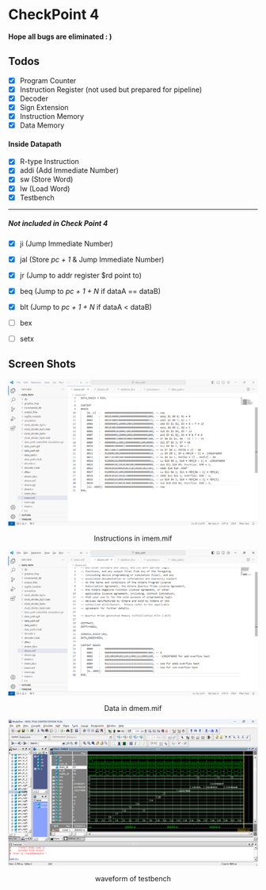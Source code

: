 # CheckPoint 4

**Hope all bugs are eliminated : )**



## Todos

- [x] Program Counter
- [x] Instruction Register (not used but prepared for pipeline)
- [x] Decoder
- [x] Sign Extension
- [x] Instruction Memory
- [x] Data Memory

#### Inside Datapath

- [x] R-type Instruction
- [x] addi (Add Immediate Number)
- [x] sw (Store Word)
- [x] lw (Load Word)
- [x] Testbench
----
##### Not included in Check Point 4

- [x] ji (Jump Immediate Number) 
- [x] jal (Store *pc + 1* &  Jump Immediate Number)
- [x] jr (Jump to addr register $rd point to)
- [x] beq (Jump to *pc + 1 + N* if dataA == dataB)
- [x] blt (Jump to *pc + 1 + N* if dataA < dataB)
- [ ] bex
- [ ] setx

  

## Screen Shots



![Instructions in imem.mif](./ScreenShots/imem.png)

<p align = "center">Instructions in imem.mif</p>



![dmem](./ScreenShots/dmem.png)

<p align = "center">Data in dmem.mif</p>



![tb](./ScreenShots/simulation.png)

<p align = "center">waveform of testbench</p>